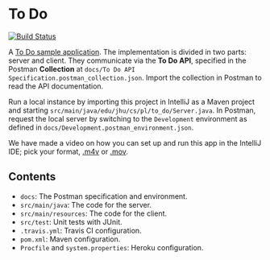 To Do
=====

[![Build Status](https://travis-ci.org/jhu-oose/todo.svg?branch=master)](https://travis-ci.org/jhu-oose/todo)

A [To Do sample application](https://oose-to-do.herokuapp.com). The implementation is divided in two parts: server and client. They communicate via the **To Do API**, specified in the Postman **Collection** at `docs/To Do API Specification.postman_collection.json`. Import the collection in Postman to read the API documentation.

Run a local instance by importing this project in IntelliJ as a Maven project and starting `src/main/java/edu/jhu/cs/pl/to_do/Server.java`. In Postman, request the local server by switching to the `Development` environment as defined in `docs/Development.postman_environment.json`.

We have made a video on how you can set up and run this app in the IntelliJ IDE; pick your format, [.m4v](http://pl.cs.jhu.edu/oose/movies/todo.m4v) or [.mov](http://pl.cs.jhu.edu/oose/movies/todo.m4v).

Contents
--------

- `docs`: The Postman specification and environment.
- `src/main/java`: The code for the server.
- `src/main/resources`: The code for the client.
- `src/test`: Unit tests with JUnit.
- `.travis.yml`: Travis CI configuration.
- `pom.xml`: Maven configuration.
- `Procfile` and `system.properties`: Heroku configuration.
